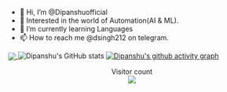 - 👋 Hi, I’m @Dipanshuofficial
- 👀 Interested in the world of Automation(AI & ML).
- 🌱 I’m currently learning Languages
- 📫 How to reach me @dsingh212 on telegram.


<a href=""> <img align="center" src="https://github-readme-stats-sigma-five.vercel.app/api/top-langs/?username=Dipanshuofficial&theme=react&line_height=40&hide=css"/> </a>
![Dipanshu's GitHub stats](https://github-readme-stats.vercel.app/api?username=Dipanshuofficial&show_icons=true&theme=tokyonight)
[![Dipanshu's github activity graph](https://github-readme-activity-graph.cyclic.app/graph?username=Dipanshuofficial&bg_color=cbe4de&color=2e4f4f&line=0e8287&point=2c3333&area=true&hide_border=true)](https://github.com/ashutosh00710/github-readme-activity-graph)

<p align="center"> 
  Visitor count<br>
  <img src="https://profile-counter.glitch.me/Dipanshuofficial/count.svg" />
</p>


